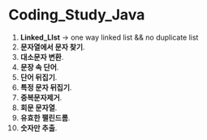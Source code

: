 # Coding_Study_Java

1. **Linked_LIst** -> one way linked list && no duplicate list
2. **문자열에서 문자 찾기**.     
3. **대소문자 변환**.     
4. **문장 속 단어**.     
5. **단어 뒤집기**.     
6. **특정 문자 뒤집기**.     
7. **중복문자제거**.     
8. **회문 문자열**.     
9. **유효한 팰린드롬**.     
10. **숫자만 추출**.     
